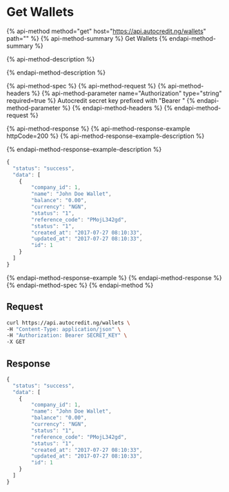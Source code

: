 # Get Wallets

{% api-method method="get" host="https://api.autocredit.ng/wallets" path="" %}
{% api-method-summary %}
Get Wallets
{% endapi-method-summary %}

{% api-method-description %}

{% endapi-method-description %}

{% api-method-spec %}
{% api-method-request %}
{% api-method-headers %}
{% api-method-parameter name="Authorization" type="string" required=true %}
Autocredit secret key prefixed with "Bearer "
{% endapi-method-parameter %}
{% endapi-method-headers %}
{% endapi-method-request %}

{% api-method-response %}
{% api-method-response-example httpCode=200 %}
{% api-method-response-example-description %}

{% endapi-method-response-example-description %}

```javascript
{
  "status": "success",
  "data": [
    {
        "company_id": 1,
        "name": "John Doe Wallet",
        "balance": "0.00",
        "currency": "NGN",
        "status": "1",
        "reference_code": "PMojL342gd",
        "status": "1",
        "created_at": "2017-07-27 08:10:33",
        "updated_at": "2017-07-27 08:10:33",
        "id": 1
    }
  ]
}
```
{% endapi-method-response-example %}
{% endapi-method-response %}
{% endapi-method-spec %}
{% endapi-method %}

## **Request**

```bash
curl https://api.autocredit.ng/wallets \
-H "Content-Type: application/json" \
-H "Authorization: Bearer SECRET_KEY" \
-X GET
```

## **Response**

```javascript
{
  "status": "success",
  "data": [
    {
        "company_id": 1,
        "name": "John Doe Wallet",
        "balance": "0.00",
        "currency": "NGN",
        "status": "1",
        "reference_code": "PMojL342gd",
        "status": "1",
        "created_at": "2017-07-27 08:10:33",
        "updated_at": "2017-07-27 08:10:33",
        "id": 1
    }
  ]
}
```

